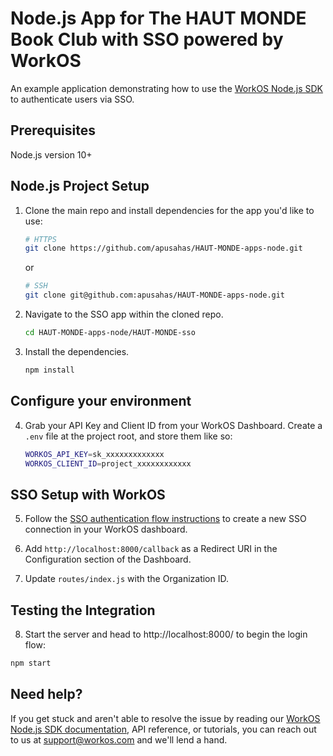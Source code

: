 # Node.js App for The HAUT MONDE Book Club with SSO powered by WorkOS

An example application demonstrating how to use the [WorkOS Node.js SDK](https://github.com/workos/workos-node) to authenticate users via SSO.

## Prerequisites

Node.js version 10+

## Node.js Project Setup

1. Clone the main repo and install dependencies for the app you'd like to use:

    ```bash
    # HTTPS
    git clone https://github.com/apusahas/HAUT-MONDE-apps-node.git
    ```

    or

    ```bash
    # SSH
    git clone git@github.com:apusahas/HAUT-MONDE-apps-node.git
    ```

2. Navigate to the SSO app within the cloned repo.

    ```bash
    cd HAUT-MONDE-apps-node/HAUT-MONDE-sso
    ```

3. Install the dependencies.
    ```bash
    npm install
    ```

## Configure your environment

4. Grab your API Key and Client ID from your WorkOS Dashboard. Create a `.env`
   file at the project root, and store them like so:

    ```bash
    WORKOS_API_KEY=sk_xxxxxxxxxxxxx
    WORKOS_CLIENT_ID=project_xxxxxxxxxxxx
    ```

## SSO Setup with WorkOS

5. Follow the [SSO authentication flow instructions](https://workos.com/docs/sso/guide/introduction) to create a new SSO connection in your WorkOS dashboard.

6. Add `http://localhost:8000/callback` as a Redirect URI in the Configuration section of the Dashboard.

7. Update `routes/index.js` with the Organization ID.

## Testing the Integration

8. Start the server and head to http://localhost:8000/ to begin the login flow:

```sh
npm start
```

## Need help?

If you get stuck and aren't able to resolve the issue by reading our [WorkOS Node.js SDK documentation](https://docs.workos.com/sdk/node), API reference, or tutorials, you can reach out to us at support@workos.com and we'll lend a hand.
